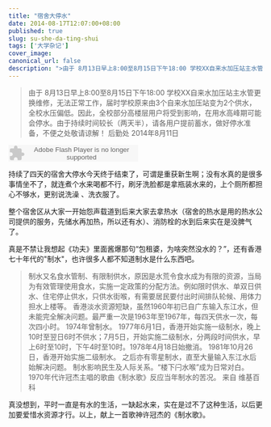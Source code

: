 ```yaml
---
title: "宿舍大停水"
date: 2014-08-17T12:07:00+08:00
published: true
slug: su-she-da-ting-shui
tags: ['大学杂记']
cover_image: 
canonical_url: false
description: ">由于 8月13日早上8:00至8月15日下午18:00 学校XX自来水加压站主水管更换维修，无法正常工作，届时学校原来由3个自来水加压站变为2个供水，全校水压偏低"
---
```




>由于 8月13日早上8:00至8月15日下午18:00 学校XX自来水加压站主水管更换维修，无法正常工作，届时学校原来由3个自来水加压站变为2个供水，全校水压偏低。因此，全校部分高楼层用户将受到影响，在用水高峰期可能会停水。由于持续时间较长（两天半），请各用户提前蓄水，做好停水准备，不便之处敬请谅解！
>后勤处
>2014年8月11日

<embed src="https://www.xiami.com/widget/0_383163/singlePlayer.swf" type="application/x-shockwave-flash" width="257" height="33" wmode="transparent"></embed>

持续了四天的宿舍大停水今天终于结束了，可谓是重获新生啊；没有水真的是很多事情坐不了，就连煮个水来喝都不行，刷牙洗脸都是拿瓶装水来的，上个厕所都担心不够水，更别说洗澡 、洗衣服了。

整个宿舍区从大家一开始怨声载道到后来大家去拿热水（宿舍的热水是用的热水公司提供的服务，先储水再加热，所以还有水）、消防栓的水到后来实在是没脾气了。

真是不禁让我想起《功夫》里面酱爆那句“包租婆，为啥突然没水的？”，还有香港七十年代的"制水"，也许很多人都不知道制水是什么东西吧。

>制水又名食水管制、有限制供水，原因是水荒令食水成为有限的资源，当局为有效管理使用食水，实施一定政策的分配方法。例如限时供水、单双日供水、住宅停止供水，只供水街喉，有需要居民要付出时间排队轮候、用体力担水上楼等。
>香港淡水资源短缺，虽然1960年初已自广东输入东江水，但未能完全解决问题。最严重一次是1963年至1967年，每四天供水一次，每次四小时。
>1974年曾制水。
>1977年6月1日，香港开始实施一级制水，晚上10时至翌日6时不供水；7月5日，开始实施二级制水，分两段时间供水，早上6时至10时，下午4时至10时。1978年4月18日始撤消。
>1981年10月26日，香港开始实施二级制水。
>之后亦有零星制水，直至大量输入东江水后始解决问题。
>制水影响民生及人际关系。“楼下闩水喉”成为日常对白。1970年代许冠杰主唱的歌曲《制水歌》反应当年制水的苦况。
>来自 维基百科

真没想到，平时一直是有水的生活，一缺起水来，实在是过不了这种生活，以后更加要爱惜水资源才行。以上，献上一首歌神许冠杰的《制水歌》。